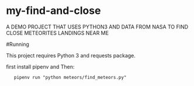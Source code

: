 # my-find-and-close
A DEMO PROJECT THAT USES PYTHON3 AND DATA FROM NASA TO FIND CLOSE METEORITES LANDINGS NEAR ME

#Running

This project requires Python 3 and requests package.

first install pipenv and Then:


```pip3 install pipenv
   pipenv run "python meteors/find_meteors.py"
```
